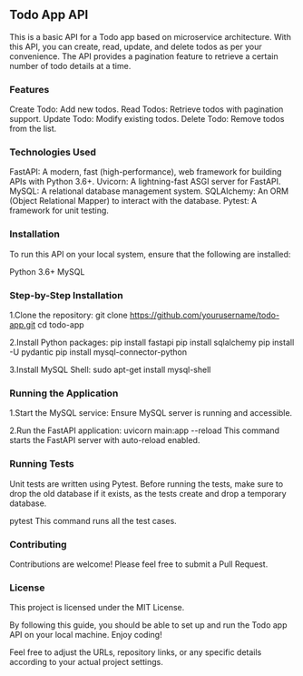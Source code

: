 <h2>Todo App API</h2>

This is a basic API for a Todo app based on microservice architecture. With this API, you can create, read, update, and delete todos as per your convenience. The API provides a pagination feature to retrieve a certain number of todo details at a time.



<h3>Features</h3>

Create Todo: Add new todos.
Read Todos: Retrieve todos with pagination support.
Update Todo: Modify existing todos.
Delete Todo: Remove todos from the list.



<h3>Technologies Used</h3>

FastAPI: A modern, fast (high-performance), web framework for building APIs with Python 3.6+.
Uvicorn: A lightning-fast ASGI server for FastAPI.
MySQL: A relational database management system.
SQLAlchemy: An ORM (Object Relational Mapper) to interact with the database.
Pytest: A framework for unit testing.



<h3>Installation</h3>

To run this API on your local system, ensure that the following are installed:

Python 3.6+
MySQL


<h3>Step-by-Step Installation</h3>

1.Clone the repository:
git clone https://github.com/yourusername/todo-app.git
cd todo-app

2.Install Python packages:
pip install fastapi
pip install sqlalchemy
pip install -U pydantic
pip install mysql-connector-python

3.Install MySQL Shell:
sudo apt-get install mysql-shell



<h3>Running the Application</h3>

1.Start the MySQL service:
Ensure MySQL server is running and accessible.

2.Run the FastAPI application:
uvicorn main:app --reload
This command starts the FastAPI server with auto-reload enabled.



<h3>Running Tests</h3>
Unit tests are written using Pytest. Before running the tests, make sure to drop the old database if it exists, as the tests create and drop a temporary database.

pytest
This command runs all the test cases.



<h3>Contributing</h3>
Contributions are welcome! Please feel free to submit a Pull Request.


<h3>License</h3>
This project is licensed under the MIT License.


By following this guide, you should be able to set up and run the Todo app API on your local machine. Enjoy coding!

Feel free to adjust the URLs, repository links, or any specific details according to your actual project settings.
